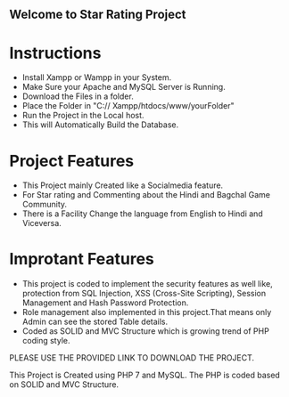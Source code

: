 ## Welcome to Star Rating Project
# Instructions
  - Install Xampp  or Wampp in your System.
  - Make Sure your Apache and MySQL Server is Running.
  - Download the Files in a folder.
  - Place the Folder in "C:// Xampp/htdocs/www/yourFolder"
  - Run the Project in the Local host.
  - This will Automatically Build the Database.
  
# Project Features
  - This Project mainly Created like a Socialmedia feature.
  - For Star rating and Commenting about the Hindi and Bagchal Game Community.
  - There is a Facility Change the language from English to Hindi and Viceversa.
  # Improtant Features
  - This project is coded to implement the security features as well like, protection 
    from SQL Injection, XSS (Cross-Site Scripting), Session Management and Hash Password Protection.
  - Role management also implemented in this project.That means only Admin can see the stored Table
    details.
  - Coded as SOLID and MVC Structure which is growing trend of PHP coding style.
  
  PLEASE USE THE PROVIDED LINK TO DOWNLOAD THE PROJECT.
  

This Project is Created using PHP 7 and MySQL.
The PHP is coded based on SOLID and MVC Structure.




